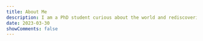 ```yaml
---
title: About Me
description: I am a PhD student curious about the world and rediscovering the beauty around me.
date: 2023-03-30
showComments: false
---
```



<section class="section section-sm mt-5 mb-5">
    
</section>



